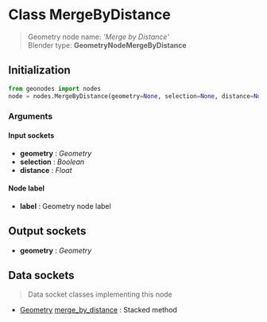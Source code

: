 
# Class MergeByDistance

> Geometry node name: _'Merge by Distance'_<br>Blender type:  **GeometryNodeMergeByDistance**

## Initialization


```python
from geonodes import nodes
node = nodes.MergeByDistance(geometry=None, selection=None, distance=None, label=None)
```


### Arguments


#### Input sockets



- **geometry** : _Geometry_
- **selection** : _Boolean_
- **distance** : _Float_



#### Node label



- **label** : Geometry node label



## Output sockets



- **geometry** : _Geometry_



## Data sockets

> Data socket classes implementing this node


- [Geometry](../sockets/Geometry.md) [merge_by_distance](../sockets/Geometry.md#merge_by_distance) : Stacked method


